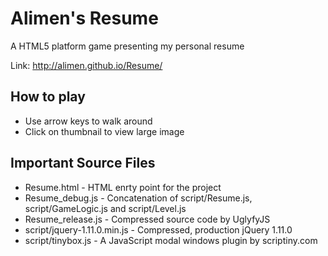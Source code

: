 Alimen's Resume
===============
A HTML5 platform game presenting my personal resume

Link: http://alimen.github.io/Resume/

How to play
-----------
* Use arrow keys to walk around
* Click on thumbnail to view large image

Important Source Files
----------------------
* Resume.html - HTML enrty point for the project
* Resume_debug.js - Concatenation of script/Resume.js, script/GameLogic.js and script/Level.js
* Resume_release.js - Compressed source code by UglyfyJS
* script/jquery-1.11.0.min.js - Compressed, production jQuery 1.11.0
* script/tinybox.js - A JavaScript modal windows plugin by scriptiny.com

